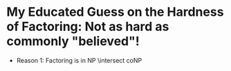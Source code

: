 
# My Educated Guess on the Hardness of Factoring: Not as hard as commonly "believed"!

* Reason 1: Factoring is in NP \intersect coNP
